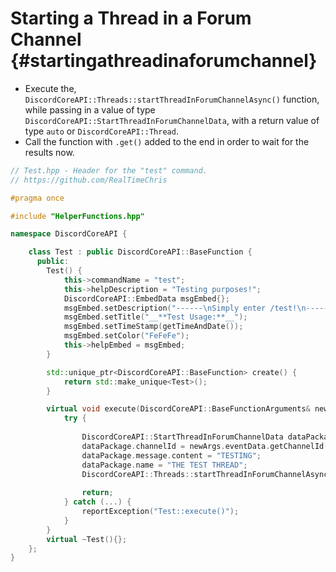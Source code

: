 Starting a Thread in a Forum Channel {#startingathreadinaforumchannel}
============
- Execute the, `DiscordCoreAPI::Threads::startThreadInForumChannelAsync()` function, while passing in a value of type `DiscordCoreAPI::StartThreadInForumChannelData`, with a return value of type `auto` or `DiscordCoreAPI::Thread`.
- Call the function with `.get()` added to the end in order to wait for the results now.

```cpp
// Test.hpp - Header for the "test" command.
// https://github.com/RealTimeChris

#pragma once

#include "HelperFunctions.hpp"

namespace DiscordCoreAPI {

	class Test : public DiscordCoreAPI::BaseFunction {
	  public:
		Test() {
			this->commandName = "test";
			this->helpDescription = "Testing purposes!";
			DiscordCoreAPI::EmbedData msgEmbed{};
			msgEmbed.setDescription("------\nSimply enter /test!\n------");
			msgEmbed.setTitle("__**Test Usage:**__");
			msgEmbed.setTimeStamp(getTimeAndDate());
			msgEmbed.setColor("FeFeFe");
			this->helpEmbed = msgEmbed;
		}

		std::unique_ptr<DiscordCoreAPI::BaseFunction> create() {
			return std::make_unique<Test>();
		}

		virtual void execute(DiscordCoreAPI::BaseFunctionArguments& newArgs) {
			try {
				
				DiscordCoreAPI::StartThreadInForumChannelData dataPackage;
				dataPackage.channelId = newArgs.eventData.getChannelId();
				dataPackage.message.content = "TESTING";
				dataPackage.name = "THE TEST THREAD";
				DiscordCoreAPI::Threads::startThreadInForumChannelAsync(dataPackage).get();
				
				return;
			} catch (...) {
				reportException("Test::execute()");
			}
		}
		virtual ~Test(){};
	};
}
```
